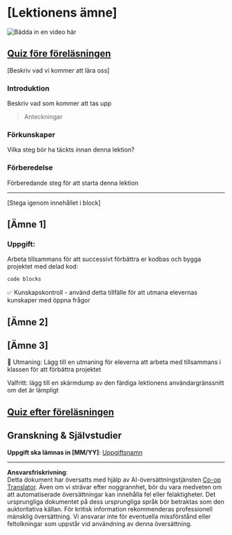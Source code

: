 <!--
CO_OP_TRANSLATOR_METADATA:
{
  "original_hash": "0494be70ad7fadd13a8c3d549c23e355",
  "translation_date": "2025-08-27T22:11:25+00:00",
  "source_file": "lesson-template/README.md",
  "language_code": "sv"
}
-->
# [Lektionens ämne]

![Bädda in en video här](../../../lesson-template/video-url)

## [Quiz före föreläsningen](../../../lesson-template/quiz-url)

[Beskriv vad vi kommer att lära oss]

### Introduktion

Beskriv vad som kommer att tas upp

> Anteckningar

### Förkunskaper

Vilka steg bör ha täckts innan denna lektion?

### Förberedelse

Förberedande steg för att starta denna lektion

---

[Stega igenom innehållet i block]

## [Ämne 1]

### Uppgift:

Arbeta tillsammans för att successivt förbättra er kodbas och bygga projektet med delad kod:

```html
code blocks
```

✅ Kunskapskontroll - använd detta tillfälle för att utmana elevernas kunskaper med öppna frågor

## [Ämne 2]

## [Ämne 3]

🚀 Utmaning: Lägg till en utmaning för eleverna att arbeta med tillsammans i klassen för att förbättra projektet

Valfritt: lägg till en skärmdump av den färdiga lektionens användargränssnitt om det är lämpligt

## [Quiz efter föreläsningen](../../../lesson-template/quiz-url)

## Granskning & Självstudier

**Uppgift ska lämnas in [MM/YY]**: [Uppgiftsnamn](assignment.md)

---

**Ansvarsfriskrivning**:  
Detta dokument har översatts med hjälp av AI-översättningstjänsten [Co-op Translator](https://github.com/Azure/co-op-translator). Även om vi strävar efter noggrannhet, bör du vara medveten om att automatiserade översättningar kan innehålla fel eller felaktigheter. Det ursprungliga dokumentet på dess ursprungliga språk bör betraktas som den auktoritativa källan. För kritisk information rekommenderas professionell mänsklig översättning. Vi ansvarar inte för eventuella missförstånd eller feltolkningar som uppstår vid användning av denna översättning.